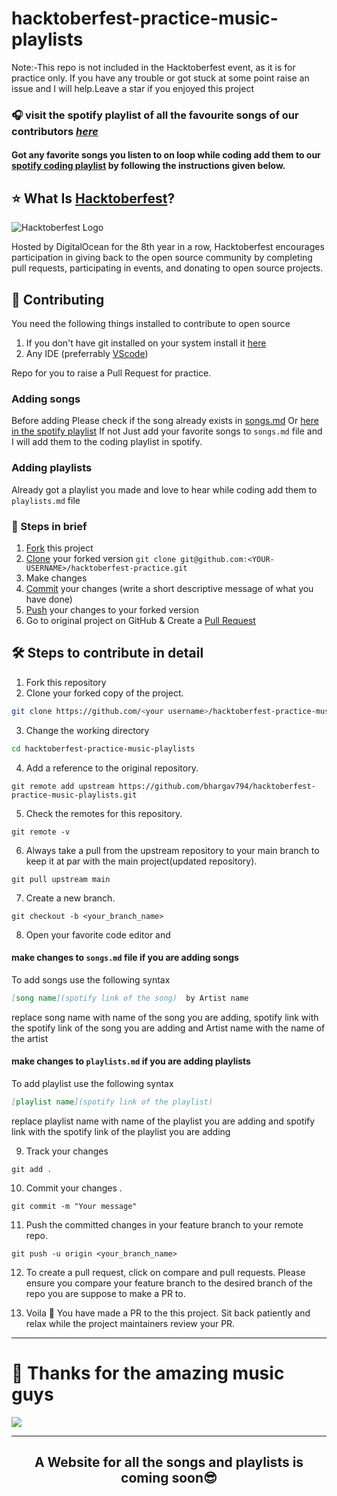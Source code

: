 # hacktoberfest-practice-music-playlists
Note:-This repo is not included in the Hacktoberfest event, as it is for practice only.
If you have any trouble or got stuck at some point raise an issue and I will help.Leave a star if you enjoyed this project


### 🎧 visit the spotify playlist of all the favourite songs of our contributors ***[here](https://open.spotify.com/playlist/042y1O3TdTdoVmmaiHnJxF?si=694db3d090c64745)***
#### Got any favorite songs you listen to on loop while coding add them to our [spotify coding playlist](https://open.spotify.com/playlist/042y1O3TdTdoVmmaiHnJxF?si=694db3d090c64745) by following the instructions given below.


## ⭐ What Is [Hacktoberfest](https://hacktoberfest.digitalocean.com/)?

![Hacktoberfest Logo](https://github.com/Opentek-Org/hacktoberfest-practice-add-yourself/raw/main/hacktoberfest.png)

Hosted by DigitalOcean for the 8th year in a row, Hacktoberfest encourages participation in giving back to the open source community by completing pull requests, participating in events, and donating to open source projects.

## 🚀 Contributing
You need the following things installed to contribute to open source
1. If you don't have git installed on your system install it [here](https://git-scm.com/downloads)
2. Any IDE (preferrably [VScode](https://code.visualstudio.com/download))

Repo for you to raise a Pull Request for practice.

### Adding songs
 Before adding Please check if the song already exists in [songs.md](https://github.com/bhargav794/hacktoberfest-practice-music-playlists/blob/main/songs.md)
 Or [here in the spotify playlist](https://open.spotify.com/playlist/042y1O3TdTdoVmmaiHnJxF?si=694db3d090c64745)
 If not Just add your favorite songs to ```songs.md``` file and I will add them to the coding playlist in spotify.
 
 
 ### Adding playlists
 Already got a playlist you made and love to hear while coding add them to ```playlists.md``` file 
  

### 👀 Steps in brief

1. [Fork](https://help.github.com/articles/fork-a-repo/) this project
2. [Clone](https://help.github.com/articles/fork-a-repo/#step-2-create-a-local-clone-of-your-fork) your forked version `git clone git@github.com:<YOUR-USERNAME>/hacktoberfest-practice.git`
3. Make changes 
4. [Commit](https://help.github.com/articles/adding-a-file-to-a-repository-using-the-command-line/) your changes (write a short descriptive message of what you have done)
5. [Push](https://help.github.com/articles/pushing-to-a-remote/) your changes to your forked version
6. Go to original project on GitHub & Create a [Pull Request](https://help.github.com/articles/about-pull-requests/)

## 🛠️ Steps to contribute in detail

1. Fork this repository
2. Clone your forked copy of the project.

```bash
git clone https://github.com/<your username>/hacktoberfest-practice-music-playlists.git
```

3. Change the working directory

```bash
cd hacktoberfest-practice-music-playlists
```

4. Add a reference to the original repository.

```
git remote add upstream https://github.com/bhargav794/hacktoberfest-practice-music-playlists.git
```

5. Check the remotes for this repository.

```
git remote -v
```

6. Always take a pull from the upstream repository to your main branch to keep it at par with the main project(updated repository).

```
git pull upstream main
```

7. Create a new branch.

```
git checkout -b <your_branch_name>
```

8. Open your favorite code editor and 
#### make changes to  ```songs.md``` file  if you are adding songs
To add songs use the following syntax
 ```md 
 [song name](spotify link of the song)  by Artist name
 ```
 replace song name with name of the song you are adding, spotify link with the spotify link of the song you are adding and Artist name with the name of the artist
 #### make changes to ```playlists.md``` if you are adding playlists
 To add playlist use the following syntax
 ```md 
 [playlist name](spotify link of the playlist)
 ```
 replace playlist name with name of the playlist you are adding and spotify link with the spotify link of the playlist you are adding

9. Track your changes

```
git add .
```

10. Commit your changes .

```
git commit -m "Your message"
```

11. Push the committed changes in your feature branch to your remote repo.

```
git push -u origin <your_branch_name>
```

12. To create a pull request, click on compare and pull requests. Please ensure you compare your feature branch to the desired branch of the repo you are suppose to make a PR to.

13. Voila 🎉 You have made a PR to the this project. Sit back patiently and relax while the project maintainers review your PR.

---

# 💖 Thanks for the amazing music guys
<a href="https://github.com/bhargav794/hacktoberfest-practice-music-playlists/graphs/contributors">
  <img src="https://contrib.rocks/image?repo=bhargav794/hacktoberfest-practice-music-playlists" />
</a>

---
<h2 align="center">A Website for all the songs and playlists is coming soon😎</a></h2>
